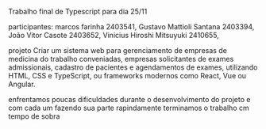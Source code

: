 Trabalho final de Typescript para dia 25/11 

participantes:
marcos farinha 2403541,
Gustavo Mattioli Santana 2403394,
João Vitor Casote 2403652,
Vinicius Hiroshi Mitsuyuki 2410655,

projeto
Criar um sistema web para gerenciamento de empresas de medicina do trabalho conveniadas,
empresas solicitantes de exames admissionais, cadastro de pacientes e agendamentos de exames,
utilizando HTML, CSS e TypeScript, ou frameworks modernos como React, Vue ou Angular.

enfrentamos poucas dificuldades durante o desenvolvimento do projeto
e com cada um fazendo sua parte rapindamente terminamos o trabalho
cm tempo de sobra
